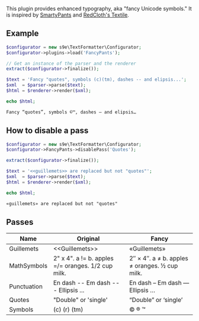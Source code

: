 This plugin provides enhanced typography, aka "fancy Unicode symbols." It is inspired by [SmartyPants](https://daringfireball.net/projects/smartypants/) and [RedCloth's Textile](http://redcloth.org/textile/writing-paragraph-text/#typographers-quotes).

## Example

```php
$configurator = new s9e\TextFormatter\Configurator;
$configurator->plugins->load('FancyPants');

// Get an instance of the parser and the renderer
extract($configurator->finalize());

$text = 'Fancy "quotes", symbols (c)(tm), dashes -- and elipsis...';
$xml  = $parser->parse($text);
$html = $renderer->render($xml);

echo $html;
```
```html
Fancy “quotes”, symbols ©™, dashes – and elipsis…
```

## How to disable a pass

```php
$configurator = new s9e\TextFormatter\Configurator;
$configurator->FancyPants->disablePass('Quotes');

extract($configurator->finalize());

$text = '<<guillemets>> are replaced but not "quotes"';
$xml  = $parser->parse($text);
$html = $renderer->render($xml);

echo $html;
```
```html
«guillemets» are replaced but not "quotes"
```

## Passes

<table>
	<thead>
		<tr>
			<th>Name</th>
			<th>Original</th>
			<th>Fancy</th>
		</tr>
	</thead>
	<tbody>
		<tr>
			<td>Guillemets</td>
			<td>&lt;&lt;Guillemets&gt;&gt;</td>
			<td>«Guillemets»</td>
		</tr>
		<tr>
			<td>MathSymbols</td>
			<td>2" x 4". a != b. apples =/= oranges. 1/2 cup milk.</td>
			<td>2″ × 4″. a ≠ b. apples ≠ oranges. ½ cup milk.</td>
		</tr>
		<tr>
			<td>Punctuation</td>
			<td>En dash -- Em dash --- Ellipsis ...</td>
			<td>En dash – Em dash — Ellipsis …</td>
		</tr>
		<tr>
			<td>Quotes</td>
			<td>"Double" or 'single'</td>
			<td>“Double” or ‘single’</td>
		</tr>
		<tr>
			<td>Symbols</td>
			<td>(c) (r) (tm)</td>
			<td>© ® ™</td>
		</tr>
	</tbody>
</table>